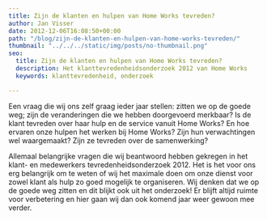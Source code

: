 ```yaml
---
title: Zijn de klanten en hulpen van Home Works tevreden?
author: Jan Visser
date: 2012-12-06T16:08:50+00:00
path: "/blog/zijn-de-klanten-en-hulpen-van-home-works-tevreden/"
thumbnail: "../../../static/img/posts/no-thumbnail.png"
seo:
  title: Zijn de klanten en hulpen van Home Works tevreden?
  description: Het klanttevredenheidsonderzoek 2012 van Home Works
  keywords: klanttevredenheid, onderzoek

---
```

Een vraag die wij ons zelf graag ieder jaar stellen: zitten we op de goede weg; zijn de veranderingen die we hebben doorgevoerd merkbaar? Is de klant tevreden over haar hulp en de service vanuit Home Works? En hoe ervaren onze hulpen het werken bij Home Works? Zijn hun verwachtingen wel waargemaakt? Zijn ze tevreden over de samenwerking?

Allemaal belangrijke vragen die wij beantwoord hebben gekregen in het klant- en medewerkers tevredenheidsonderzoek 2012. Het is het voor ons erg belangrijk om te weten of wij het maximale doen om onze dienst voor zowel klant als hulp zo goed mogelijk te organiseren. Wij denken dat we op de goede weg zitten en dit blijkt ook uit het onderzoek! Er blijft altijd ruimte voor verbetering en hier gaan wij dan ook komend jaar weer gewoon mee verder. 